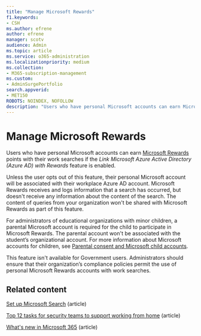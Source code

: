 ```yaml
---
title: "Manage Microsoft Rewards"
f1.keywords:
- CSH
ms.author: efrene
author: efrene
manager: scotv
audience: Admin
ms.topic: article
ms.service: o365-administration
ms.localizationpriority: medium
ms.collection: 
- M365-subscription-management 
ms.custom:
- AdminSurgePortfolio
search.appverid:
- MET150
ROBOTS: NOINDEX, NOFOLLOW
description: "Users who have personal Microsoft accounts can earn Microsoft Rewards points in connection with their work searches if Link AAD with Rewards feature is enabled."
---
```


# Manage Microsoft Rewards

Users who have personal Microsoft accounts can earn [Microsoft Rewards](https://www.microsoft.com/rewards) points with their work searches if the *Link Microsoft Azure Active Directory (Azure AD) with Rewards* feature is enabled.

Unless the user opts out of this feature, their personal Microsoft account will be associated with their workplace Azure AD account. Microsoft Rewards receives and logs information that a search has occurred, but doesn't receive any information about the content of the search. The content of queries from your organization won't be shared with Microsoft Rewards as part of this feature.

For administrators of educational organizations with minor children, a parental Microsoft account is required for the child to participate in Microsoft Rewards. The parental account won't be associated with the student’s organizational account. For more information about Microsoft accounts for children, see [Parental consent and Microsoft child accounts](https://support.microsoft.com/account-billing/c6951746-8ee5-8461-0809-fbd755cd902e).

This feature isn't available for Government users. Administrators should ensure that their organization’s compliance policies permit the use of personal Microsoft Rewards accounts with work searches.

## Related content

[Set up Microsoft Search](/microsoftsearch/setup-microsoft-search) (article)

[Top 12 tasks for security teams to support working from home](../../security/top-security-tasks-for-remote-work.md) (article)

[What's new in Microsoft 365](https://support.microsoft.com/office/what-s-new-in-microsoft-365-95c8d81d-08ba-42c1-914f-bca4603e1426) (article)


